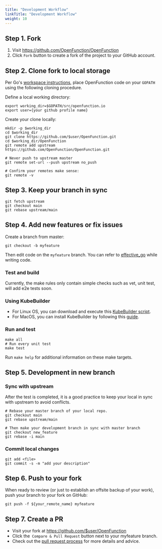 ```yaml
---
title: "Development Workflow"
linkTitle: "Development Workflow"
weight: 10
---
```


## Step 1. Fork

1. Visit https://github.com/OpenFunction/OpenFunction
2. Click `Fork` button to create a fork of the project to your GitHub account.

## Step 2. Clone fork to local storage

Per Go's [workspace instructions](https://golang.org/doc/code.html#Workspaces), place OpenFunction code on your `GOPATH` using the following cloning procedure.

Define a local working directory:

```
export working_dir=$GOPATH/src/openfunction.io
export user={your github profile name}
```

Create your clone locally:

```
mkdir -p $working_dir
cd $working_dir
git clone https://github.com/$user/OpenFunction.git
cd $working_dir/OpenFunction
git remote add upstream https://github.com/OpenFunction/OpenFunction.git

# Never push to upstream master
git remote set-url --push upstream no_push

# Confirm your remotes make sense:
git remote -v
```

## Step 3. Keep your branch in sync

```
git fetch upstream
git checkout main
git rebase upstream/main
```

## Step 4. Add new features or fix issues

Create a branch from master:

```
git checkout -b myfeature
```

Then edit code on the `myfeature` branch. You can refer to [effective_go](https://golang.org/doc/effective_go.html) while writing code.

### Test and build

Currently, the make rules only contain simple checks such as vet, unit test, will add e2e tests soon.

### Using KubeBuilder

- For Linux OS, you can download and execute this [KubeBuilder script](https://raw.githubusercontent.com/kubesphere/kubesphere/master/hack/install_kubebuilder.sh).
- For MacOS, you can install KubeBuilder by following this [guide](https://book.kubebuilder.io/quick-start.html).

### Run and test

```
make all
# Run every unit test
make test
```

Run `make help` for additional information on these make targets.

## Step 5. Development in new branch

### Sync with upstream

After the test is completed, it is a good practice to keep your local in sync with upstream to avoid conflicts.

```
# Rebase your master branch of your local repo.
git checkout main
git rebase upstream/main

# Then make your development branch in sync with master branch
git checkout new_feature
git rebase -i main
```

### Commit local changes

```
git add <file>
git commit -s -m "add your description"
```

## Step 6. Push to your fork

When ready to review (or just to establish an offsite backup of your work), push your branch to your fork on GitHub:

```
git push -f ${your_remote_name} myfeature
```

## Step 7. Create a PR

- Visit your fork at https://github.com/$user/OpenFunction
- Click the` Compare & Pull Request` button next to your myfeature branch.
- Check out the [pull request process](pull-requests.md) for more details and advice.
